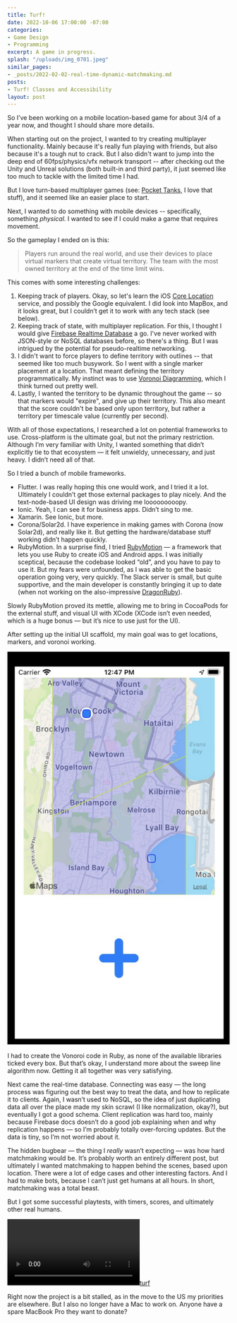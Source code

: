 ```yaml
---
title: Turf!
date: 2022-10-06 17:00:00 -07:00
categories:
- Game Design
- Programming
excerpt: A game in progress.
splash: "/uploads/img_0701.jpeg"
similar_pages:
- _posts/2022-02-02-real-time-dynamic-matchmaking.md
posts:
- Turf! Classes and Accessibility
layout: post
---
```


So I’ve been working on a mobile location-based game for about 3/4 of a year now, and thought I should share more details.

When starting out on the project, I wanted to try creating multiplayer functionality. Mainly because it's really fun playing with friends, but also because it's a tough nut to crack. But I also didn't want to jump into the deep end of 60fps/physics/vfx network transport -- after checking out the Unity and Unreal solutions (both built-in and third party), it just seemed like too much to tackle with the limited time I had.

But I love turn-based multiplayer games (see: [Pocket Tanks](https://classic.blitwise.com/ptanks.html), I love that stuff), and it seemed like an easier place to start.

Next, I wanted to do something with mobile devices -- specifically, something _physical_. I wanted to see if I could make a game that requires movement.

So the gameplay I ended on is this: 

> Players run around the real world, and use their devices to place virtual markers that create virtual territory. The team with the most owned territory at the end of the time limit wins.

This comes with some interesting challenges:

1. Keeping track of players. Okay, so let's learn the iOS [Core Location](https://developer.apple.com/documentation/corelocation) service, and possibly the Google equivalent. I did look into MapBox, and it looks great, but I couldn’t get it to work with any tech stack (see below).
2. Keeping track of state, with multiplayer replication. For this, I thought I would give [Firebase Realtime Database](https://firebase.google.com/docs/database) a go. I've never worked with JSON-style or NoSQL databases before, so there's a thing. But I was intrigued by the potential for pseudo-realtime networking.
3. I didn't want to force players to define territory with outlines -- that seemed like too much busywork. So I went with a single marker placement at a location. That meant defining the territory programmatically. My instinct was to use [Voronoi Diagramming](https://en.wikipedia.org/wiki/Voronoi_diagram), which I think turned out pretty well.
4. Lastly, I wanted the territory to be dynamic throughout the game -- so that markers would "expire", and give up their territory. This also meant that the score couldn't be based only upon territory, but rather a territory per timescale value (currently per second).

With all of those expectations, I researched a lot on potential frameworks to use. Cross-platform is the ultimate goal, but not the primary restriction. Although I’m very familiar with Unity, I wanted something that didn’t explicitly tie to that ecosystem — it felt unwieldy, unnecessary, and just heavy. I didn’t need all of that.

So I tried a bunch of mobile frameworks.

* Flutter. I was really hoping this one would work, and I tried it a lot. Ultimately I couldn’t get those external packages to play nicely. And the text-node-based UI design was driving me looooooooopy.
* Ionic. Yeah, I can see it for business apps. Didn’t sing to me.
* Xamarin. See Ionic, but more.
* Corona/Solar2d. I have experience in making games with Corona (now Solar2d), and really like it. But getting the hardware/database stuff working didn’t happen quickly.
* RubyMotion. In a surprise find, I tried [RubyMotion](http://www.rubymotion.com/) — a framework that lets you use Ruby to create iOS and Android apps. I was initially sceptical, because the codebase looked “old”, and you have to pay to use it. But my fears were unfounded, as I was able to get the basic operation going very, very quickly. The Slack server is small, but quite supportive, and the main developer is constantly bringing it up to date (when not working on the also-impressive [DragonRuby](https://dragonruby.itch.io/)).

Slowly RubyMotion proved its mettle, allowing me to bring in CocoaPods for the external stuff, and visual UI with XCode (XCode isn’t even needed, which is a huge bonus — but it’s nice to use just for the UI).

After setting up the initial UI scaffold, my main goal was to get locations, markers, and voronoi working.

![](/uploads/9943cd47-004d-4edf-bceb-af499bc8523e.jpeg)

I had to create the Vonoroi code in Ruby, as none of the available libraries ticked every box. But that’s okay, I understand more about the sweep line algorithm now. Getting it all together was very satisfying.

Next came the real-time database. Connecting was easy — the long process was figuring out the best way to treat the data, and how to replicate it to clients. Again, I wasn’t used to NoSQL, so the idea of just duplicating data all over the place made my skin scrawl (I like normalization, okay?), but eventually I got a good schema. Client replication was hard too, mainly because Firebase docs doesn’t do a good job explaining when and why replication happens — so I’m probably totally over-forcing updates. But the data is tiny, so I’m not worried about it.

The hidden bugbear — the thing I _really_ wasn’t expecting — was how hard matchmaking would be. It’s probably worth an entirely different post, but ultimately I wanted matchmaking to happen behind the scenes, based upon location. There were a lot of edge cases and other interesting factors. And I had to make bots, because I can’t just get humans at all hours. In short, matchmaking was a total beast.

But I got some successful playtests, with timers, scores, and ultimately other real humans.

[![turf](/uploads/turf.mp4)](/uploads/turf.mp4)

Right now the project is a bit stalled, as in the move to the US my priorities are elsewhere. But I also no longer have a Mac to work on. Anyone have a spare MacBook Pro they want to donate?